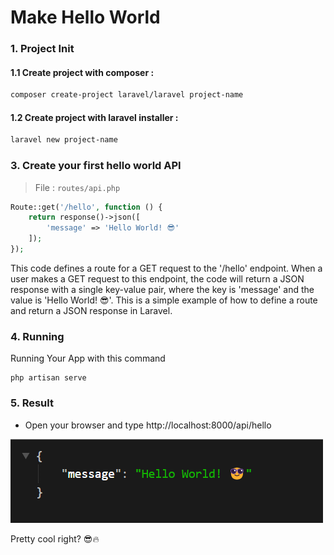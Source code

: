 # Make Hello World

### 1. Project Init

#### 1.1 Create project with composer :

```bash
composer create-project laravel/laravel project-name
```

#### 1.2 Create project with laravel installer :

```bash
laravel new project-name
```

### 3. Create your first hello world API

> File : `routes/api.php`

```php
Route::get('/hello', function () {
    return response()->json([
        'message' => 'Hello World! 😎'
    ]);
});
```

This code defines a route for a GET request to the '/hello' endpoint. When a user makes a GET request to this endpoint, the code will return a JSON response with a single key-value pair, where the key is 'message' and the value is 'Hello World! 😎'. This is a simple example of how to define a route and return a JSON response in Laravel.

### 4. Running

Running Your App with this command

```
php artisan serve
```

### 5. Result 
- Open your browser and type http://localhost:8000/api/hello

![Alt text](image.png)

Pretty cool right? 😎🔥

